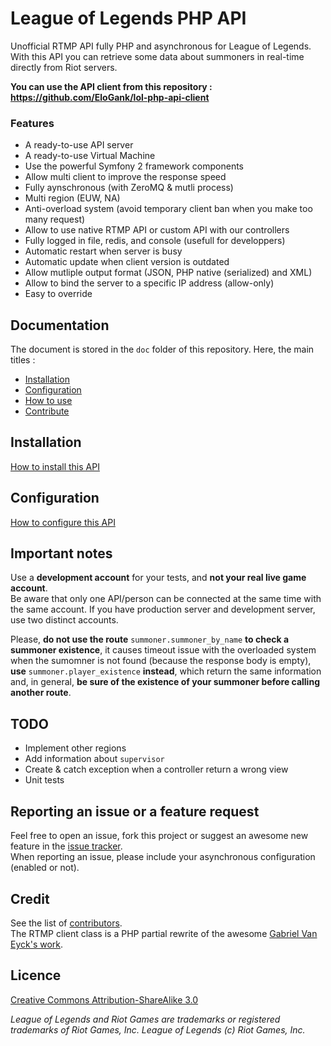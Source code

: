 # League of Legends PHP API

Unofficial RTMP API fully PHP and asynchronous for League of Legends.  
With this API you can retrieve some data about summoners in real-time directly from Riot servers.

**You can use the API client from this repository : https://github.com/EloGank/lol-php-api-client**

### Features

* A ready-to-use API server
* A ready-to-use Virtual Machine
* Use the powerful Symfony 2 framework components
* Allow multi client to improve the response speed
* Fully aynschronous (with ZeroMQ & mutli process)
* Multi region (EUW, NA)
* Anti-overload system (avoid temporary client ban when you make too many request)
* Allow to use native RTMP API or custom API with our controllers
* Fully logged in file, redis, and console (usefull for developpers)
* Automatic restart when server is busy
* Automatic update when client version is outdated
* Allow mutliple output format (JSON, PHP native (serialized) and XML)
* Allow to bind the server to a specific IP address (allow-only)
* Easy to override

## Documentation

The document is stored in the `doc` folder of this repository.
Here, the main titles :

* [Installation](./doc/installation.md)
* [Configuration](./doc/configuration.md)
* [How to use](./doc/how_to_use.md)
* [Contribute](./doc/contribute.md)

## Installation

[How to install this API](./doc/installation.md)

## Configuration

[How to configure this API](./doc/configuration.md)

## Important notes

Use a **development account** for your tests, and **not your real live game account**.  
Be aware that only one API/person can be connected at the same time with the same account. If you have production server and development server, use two distinct accounts.

Please, **do not use the route** `summoner.summoner_by_name` **to check a summoner existence**, it causes timeout issue with the overloaded system when the sumomner is not found (because the response body is empty), **use** `summoner.player_existence` **instead**, which return the same information and, in general, **be sure of the existence of your summoner before calling another route**.

## TODO

* Implement other regions
* Add information about `supervisor`
* Create & catch exception when a controller return a wrong view
* Unit tests

## Reporting an issue or a feature request

Feel free to open an issue, fork this project or suggest an awesome new feature in the [issue tracker](https://github.com/EloGank/lol-php-api/issues).  
When reporting an issue, please include your asynchronous configuration (enabled or not).

## Credit

See the list of [contributors](https://github.com/EloGank/lol-php-api/graphs/contributors).  
The RTMP client class is a PHP partial rewrite of the awesome [Gabriel Van Eyck's work](https://code.google.com/p/lolrtmpsclient/source/browse/trunk/src/com/gvaneyck/rtmp/RTMPSClient.java).

## Licence

[Creative Commons Attribution-ShareAlike 3.0](./LICENCE.md)

*League of Legends and Riot Games are trademarks or registered trademarks of Riot Games, Inc. League of Legends (c) Riot Games, Inc.*